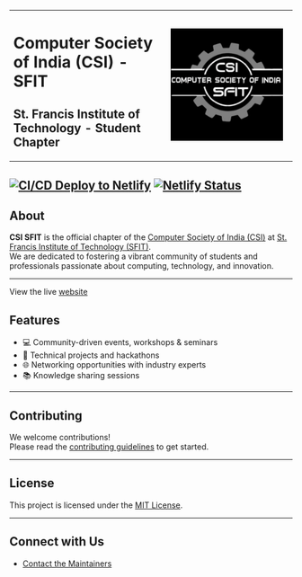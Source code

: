 <table width="100%">
<tr>
<td>

# Computer Society of India (CSI) - SFIT  
## St. Francis Institute of Technology - Student Chapter

</td>
<td align="center" width="220">
    <img src="/assets/csi-sfit-logo.gif" alt="CSI SFIT Logo" width="200"/>
</td>
</tr>
</table>

[![CI/CD Deploy to Netlify](https://github.com/AnleaMJ/csi-sfit/actions/workflows/ci-cd-netlify.yml/badge.svg)](https://github.com/AnleaMJ/csi-sfit/actions/workflows/ci-cd-netlify.yml)
[![Netlify Status](https://api.netlify.com/api/v1/badges/5f416c4b-1e6a-47e4-97a7-c26c738be72a/deploy-status)](https://app.netlify.com/projects/sfit-csi/deploys)
---

## About

**CSI SFIT** is the official chapter of the [Computer Society of India (CSI)](https://www.csi-india.org/) at [St. Francis Institute of Technology (SFIT)](https://www.sfit.ac.in/).  
We are dedicated to fostering a vibrant community of students and professionals passionate about computing, technology, and innovation.

---
View the live [website](https://sfit-csi.netlify.app/)
## Features

- 💻 Community-driven events, workshops & seminars
- 🚀 Technical projects and hackathons
- 🌐 Networking opportunities with industry experts
- 📚 Knowledge sharing sessions

---

## Contributing

We welcome contributions!  
Please read the [contributing guidelines](CONTRIBUTING.md) to get started.

---

## License

This project is licensed under the [MIT License](LICENSE).

---

## Connect with Us

- [Contact the Maintainers](mailto:movefore@gmail.com)
